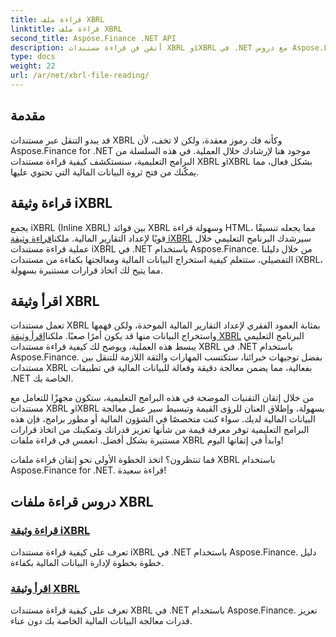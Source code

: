 ```yaml
---
title: قراءة ملف XBRL
linktitle: قراءة ملف XBRL
second_title: Aspose.Finance .NET API
description: أتقن فن قراءة مستندات XBRL وiXBRL في .NET مع دروس Aspose.Finance. قم بتعزيز قدرات معالجة البيانات المالية الخاصة بك دون عناء.
type: docs
weight: 22
url: /ar/net/xbrl-file-reading/
---
```

## مقدمة

قد يبدو التنقل عبر مستندات XBRL وكأنه فك رموز معقدة، ولكن لا تخف، لأن Aspose.Finance for .NET موجود هنا لإرشادك خلال العملية. في هذه السلسلة من البرامج التعليمية، سنستكشف كيفية قراءة مستندات XBRL وiXBRL بشكل فعال، مما يمكّنك من فتح ثروة البيانات المالية التي تحتوي عليها.

## قراءة وثيقة iXBRL

يجمع iXBRL (Inline XBRL) بين فوائد XBRL وسهولة قراءة HTML، مما يجعله تنسيقًا قويًا لإعداد التقارير المالية. ملكنا[قراءة وثيقة iXBRL](./read-ixbrl-document/) سيرشدك البرنامج التعليمي خلال عملية قراءة مستندات iXBRL في .NET باستخدام Aspose.Finance. من خلال دليلنا التفصيلي، ستتعلم كيفية استخراج البيانات المالية ومعالجتها بكفاءة من مستندات iXBRL، مما يتيح لك اتخاذ قرارات مستنيرة بسهولة.

## اقرأ وثيقة XBRL

 تعمل مستندات XBRL بمثابة العمود الفقري لإعداد التقارير المالية الموحدة، ولكن فهمها واستخراج البيانات منها قد يكون أمرًا صعبًا. ملكنا[اقرأ وثيقة XBRL](./read-xbrl-document/) البرنامج التعليمي يبسط هذه العملية، ويوضح لك كيفية قراءة مستندات XBRL في .NET باستخدام Aspose.Finance. بفضل توجيهات خبرائنا، ستكتسب المهارات والثقة اللازمة للتنقل بين مستندات XBRL بفعالية، مما يضمن معالجة دقيقة وفعالة للبيانات المالية في تطبيقات .NET الخاصة بك.

من خلال إتقان التقنيات الموضحة في هذه البرامج التعليمية، ستكون مجهزًا للتعامل مع مستندات XBRL وiXBRL بسهولة، وإطلاق العنان للرؤى القيمة وتبسيط سير عمل معالجة البيانات المالية لديك. سواء كنت متخصصًا في الشؤون المالية أو مطور برامج، فإن هذه البرامج التعليمية توفر معرفة قيمة من شأنها تعزيز قدراتك وتمكينك من اتخاذ قرارات مستنيرة بشكل أفضل. انغمس في قراءة ملفات XBRL وابدأ في إتقانها اليوم!

فما تنتظرون؟ اتخذ الخطوة الأولى نحو إتقان قراءة ملفات XBRL باستخدام Aspose.Finance for .NET. قراءة سعيدة!
## دروس قراءة ملفات XBRL
### [قراءة وثيقة iXBRL](./read-ixbrl-document/)
تعرف على كيفية قراءة مستندات iXBRL في .NET باستخدام Aspose.Finance. دليل خطوة بخطوة لإدارة البيانات المالية بكفاءة.
### [اقرأ وثيقة XBRL](./read-xbrl-document/)
تعرف على كيفية قراءة مستندات XBRL في .NET باستخدام Aspose.Finance. تعزيز قدرات معالجة البيانات المالية الخاصة بك دون عناء.